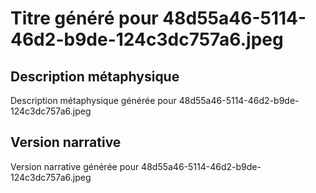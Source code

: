 # Titre généré pour 48d55a46-5114-46d2-b9de-124c3dc757a6.jpeg

## Description métaphysique
Description métaphysique générée pour 48d55a46-5114-46d2-b9de-124c3dc757a6.jpeg

## Version narrative
Version narrative générée pour 48d55a46-5114-46d2-b9de-124c3dc757a6.jpeg
